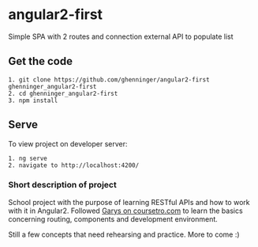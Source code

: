 # angular2-first
Simple SPA with 2 routes and connection external API to populate list

## Get the code
```
1. git clone https://github.com/ghenninger/angular2-first ghenninger_angular2-first
2. cd ghenninger_angular2-first
3. npm install
```

## Serve
To view project on developer server:
```
1. ng serve
2. navigate to http://localhost:4200/
```

### Short description of project
School project with the purpose of learning RESTful APIs and how to work with it in Angular2. Followed [Garys on coursetro.com](https://coursetro.com/courses/19/Learn-Angular-5-from-Scratch---Angular-5-Tutorial) to learn the basics concerning routing, components and development environment. 

Still a few concepts that need rehearsing and practice. More to come :) 

